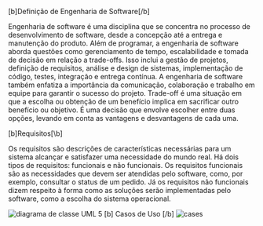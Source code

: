 [b]Definição de Engenharia de Software[/b]

Engenharia de software é uma disciplina que se concentra no processo de desenvolvimento de software, desde a concepção até a entrega e manutenção do produto. Além de programar, a engenharia de software aborda questões como gerenciamento de tempo, escalabilidade e tomada de decisão em relação a trade-offs. Isso inclui a gestão de projetos, definição de requisitos, análise e design de sistemas, implementação de código, testes, integração e entrega contínua. A engenharia de software também enfatiza a importância da comunicação, colaboração e trabalho em equipe para garantir o sucesso do projeto.
Trade-off é uma situação em que a escolha ou obtenção de um benefício implica em sacrificar outro benefício ou objetivo. É uma decisão que envolve escolher entre duas opções, levando em conta as vantagens e desvantagens de cada uma.

[b]Requisitos[\b]

Os requisitos são descrições de características necessárias para um sistema alcançar e satisfazer uma necessidade do mundo real. Há dois tipos de requisitos: funcionais e não funcionais. Os requisitos funcionais são as necessidades que devem ser atendidas pelo software, como, por exemplo, consultar o status de um pedido. Já os requisitos não funcionais dizem respeito à forma como as soluções serão implementadas pelo software, como a escolha do sistema operacional.


![diagrama de classe UML 5](https://github.com/Alemoreira-00/bertoti/assets/107525483/1b763b4e-948c-4316-bf56-5dd7c2da3a27)
[b] Casos de Uso [/b]
![cases](https://github.com/Alessandra-Moreira/bertoti/assets/107525483/32a707d9-c970-459b-bd61-e54e799c701e)
